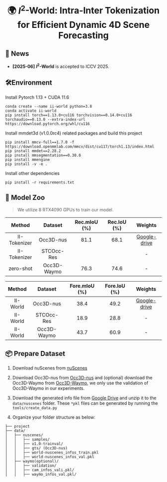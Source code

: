 <div align="center">

# 🌍 $I^2$-World: Intra-Inter Tokenization for Efficient Dynamic 4D Scene Forecasting 

</div>

## 🚀 News

* **[2025-06]** **$I^2$-World** is accepted to ICCV 2025.


## 🛠️Environment

Install Pytorch 1.13 + CUDA 11.6

```setup
conda create --name ii-world python=3.8
conda activate ii-world
pip install torch==1.13.0+cu116 torchvision==0.14.0+cu116 torchaudio==0.13.0 --extra-index-url https://download.pytorch.org/whl/cu116
```

Install mmdet3d (v1.0.0rc4) related packages and build this project
```setup
pip install mmcv-full==1.7.0 -f https://download.openmmlab.com/mmcv/dist/cu117/torch1.13/index.html
pip install mmdet==2.28.2
pip install mmsegmentation==0.30.0
pip install mmengine
pip install -v -e .
```

Install other dependencies
```setup
pip install -r requirements.txt
```

## 🤗 Model Zoo

> We utilize 8 RTX4090 GPUs to train our model.

|    Method    |   Dataset   | Rec.mIoU (%) | Rec.IoU (%) |                                                Weights                                                | 
|:------------:|:-----------:|:------------:|:-----------:|:-----------------------------------------------------------------------------------------------------:|
| II-Tokenizer |  Occ3D-nus  |     81.1     |    68.1     | [Google-drive](https://drive.google.com/file/d/1JqFEtU4xbhfiOLWktS6n3PM1Q_CZXLO9/view?usp=drive_link) |
| II-Tokenizer | STCOcc-Res  |              |             |                                                   -                                                   |
|  zero-shot   | Occ3D-Waymo |     76.3     |    74.6     |                                                   -                                                   |

|  Method  |       Dataset        | Fore.mIoU (%) | Fore.IoU (%) |                                              Weights                                               | 
|:--------:|:--------------------:|:-------------:|:------------:|:--------------------------------------------------------------------------------------------------:|
| II-World |      Occ3D-nus       |     38.4      |     49.2     | [Google-drive](https://drive.google.com/file/d/11qFkO-lpdFdfd443eospIRPii9QGSzFD/view?usp=sharing) |
| II-World |      STCOcc-Res      |     18.9      |     28.8     |                                                 -                                                  |
| II-World |     Occ3D-Waymo      |     43.7      |     60.9     |                                                 -                                                  |


## 📦 Prepare Dataset

1. Download nuScenes from [nuScenes](https://www.nuscenes.org/nuscenes) 

2. Download Occ3D-nus from [Occ3D-nus](https://drive.google.com/file/d/1kiXVNSEi3UrNERPMz_CfiJXKkgts_5dY/view?usp=drive_link) and (optional) download the Occ3D-Waymo from [Occ3D-Waymo](https://drive.google.com/drive/folders/13WxRl9Zb_AshEwvD96Uwz8cHjRNrtfQk), we only use the validation of Occ3D-Waymo in our experiments.

3. Download the generated info file from [Google Drive](https://drive.google.com/drive/folders/1nXMyP9FueCuJ-1kFLvFbzvdnaUkwL1L6?usp=drive_link)
and unzip it to the `data/nuscenes` folder. These `*pkl` files can be generated by running the `tools/create_data.py`

4. Organize your folder structure as below:

```
├── project
├── data/
│   ├── nuscenes/
│   │   ├── samples/ 
│   │   ├── v1.0-trainval/
│   │   ├── gts/ (Occ3D-nus)
│   │   ├── world-nuscenes_infos_train.pkl
│   │   ├── world-nuscenes_infos_val.pkl
│   ├── waymo(optional)/
│   │   ├── validation/ 
│   │   ├── cam_infos_vali.pkl/ 
│   │   ├── waymo_infos_val.pkl/ 
```
